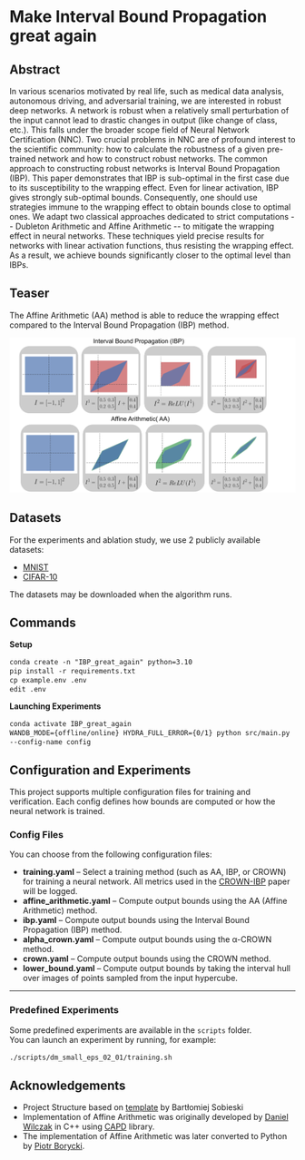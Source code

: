 # Make Interval Bound Propagation great again

## Abstract
In various scenarios motivated by real life, such as medical data analysis, autonomous driving, and adversarial training, we are interested in robust deep networks. A network is robust when a relatively small perturbation of the input cannot lead to drastic changes in output (like change of class, etc.). This falls under the broader scope field of Neural Network Certification (NNC).
Two crucial problems in NNC are of profound interest to the scientific community: how to calculate the robustness of a given pre-trained network and how to construct robust networks. The common approach to constructing robust networks is Interval Bound Propagation (IBP). 
This paper demonstrates that IBP is sub-optimal in the first case due to its susceptibility to the wrapping effect. Even for linear activation, IBP gives strongly sub-optimal bounds. Consequently, one should use strategies immune to the wrapping effect to obtain bounds close to optimal ones. We adapt two classical approaches dedicated to strict computations -- Dubleton Arithmetic and Affine Arithmetic -- to mitigate the wrapping effect in neural networks. These techniques yield precise results for networks with linear activation functions, thus resisting the wrapping effect. As a result, we achieve bounds significantly closer to the optimal level than IBPs.

## Teaser
The Affine Arithmetic (AA) method is able to reduce the wrapping effect compared to the Interval Bound Propagation (IBP) method.

![Working scheme of the AA and IBP methods](./imgs/teaser.png)

## Datasets
For the experiments and ablation study, we use 2 publicly available datasets:
* [MNIST](https://pytorch.org/vision/stable/generated/torchvision.datasets.MNIST.html)
* [CIFAR-10](https://pytorch.org/vision/stable/generated/torchvision.datasets.CIFAR10.html) 


The datasets may be downloaded when the algorithm runs.

## Commands
**Setup**
```
conda create -n "IBP_great_again" python=3.10
pip install -r requirements.txt
cp example.env .env
edit .env
```

**Launching Experiments**
```
conda activate IBP_great_again
WANDB_MODE={offline/online} HYDRA_FULL_ERROR={0/1} python src/main.py --config-name config 
```

## Configuration and Experiments

This project supports multiple configuration files for training and verification. Each config defines how bounds are computed or how the neural network is trained.

### Config Files

You can choose from the following configuration files:

- **training.yaml** – Select a training method (such as AA, IBP, or CROWN) for training a neural network. All metrics used in the [CROWN-IBP](https://arxiv.org/pdf/1906.06316) paper will be logged.
- **affine_arithmetic.yaml** – Compute output bounds using the AA (Affine Arithmetic) method.
- **ibp.yaml** – Compute output bounds using the Interval Bound Propagation (IBP) method.
- **alpha_crown.yaml** – Compute output bounds using the α-CROWN method.
- **crown.yaml** – Compute output bounds using the CROWN method.
- **lower_bound.yaml** – Compute output bounds by taking the interval hull over images of points sampled from the input hypercube.

---

### Predefined Experiments

Some predefined experiments are available in the `scripts` folder.  
You can launch an experiment by running, for example:

```bash
./scripts/dm_small_eps_02_01/training.sh
```

## Acknowledgements
- Project Structure based on [template](https://github.com/sobieskibj/templates/tree/master) by Bartłomiej Sobieski
- Implementation of Affine Arithmetic was originally developed by [Daniel Wilczak](https://ww2.ii.uj.edu.pl/~wilczak/) in C++ using [CAPD](https://github.com/CAPDGroup/CAPD) library.
- The implementation of Affine Arithmetic was later converted to Python by [Piotr Borycki](https://github.com/piotr310100).